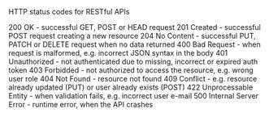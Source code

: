 HTTP status codes for RESTful APIs

200 OK - successful GET, POST or HEAD request
201 Created - successful POST request creating a new resource
204 No Content - successful PUT, PATCH or DELETE request when no data returned
400 Bad Request - when request is malformed, e.g. incorrect JSON syntax in the body
401 Unauthorized - not authenticated due to missing, incorrect or expired auth token
403 Forbidded - not authorized to access the resource, e.g. wrong user role
404 Not Found - resource not found
409 Conflict - e.g. resource already updated (PUT) or user already exists (POST)
422 Unprocessable Entity - when validation fails, e.g. incorrect user e-mail
500 Internal Server Error - runtime error, when the API crashes
